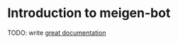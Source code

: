# Introduction to meigen-bot

TODO: write [great documentation](http://jacobian.org/writing/what-to-write/)
